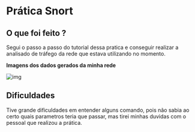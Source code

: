 # Prática Snort


##  O que foi feito ?
 Segui o passo a passo do tutorial dessa pratica e conseguir realizar a analisado de tráfego da rede que estava utilizando
 no momento.

<strong> Imagens dos dados gerados da minha rede</strong>

![img](https://github.com/AnttoniC/Seguranca-da-Informacao/blob/master/Img-praticas/iva.png)


## Dificuldades 
Tive grande dificuldades em entender alguns comando, pois não sabia ao certo quais parametros teria que passar, mas tirei minhas duvidas com o  pessoal que realizou a prática.
